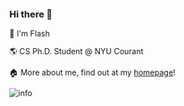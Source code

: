 ### Hi there 👋
:hugs: I'm Flash

:earth_americas: CS Ph.D. Student @ NYU Courant

:house:	More about me, find out at my [homepage](https://xichenpan.com)!
<!--
**Flash-321/Flash-321** is a ✨ _special_ ✨ repository because its `README.md` (this file) appears on your GitHub profile.

Here are some ideas to get you started:

- 🔭 I’m currently working on ...
- 🌱 I’m currently learning ...
- 👯 I’m looking to collaborate on ...
- 🤔 I’m looking for help with ...
- 💬 Ask me about ...
- 📫 How to reach me: ...
- 😄 Pronouns: ...
- ⚡ Fun fact: ...
-->

![info](https://github-readme-stats.vercel.app/api?username=xichenpan&show_icons=true&count_private=true&hide=prs&theme=default_repocard)
